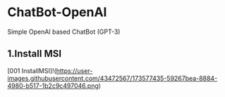 # ChatBot-OpenAI
Simple OpenAI based ChatBot (GPT-3)

1.Install MSI
--------------
[001 InstallMSI]!(https://user-images.githubusercontent.com/43472567/173577435-59267bea-8884-4980-b517-1b2c9c497046.png)
